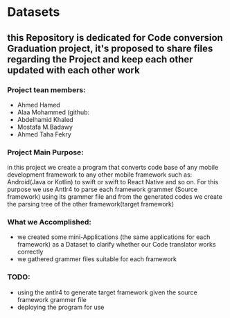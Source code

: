 # Datasets
## this Repository is dedicated for Code conversion Graduation project, it's proposed to share files regarding the Project and keep each other updated with each other work
### Project tean members:
- Ahmed Hamed
- Alaa Mohammed (github:
- Abdelhamid Khaled
- Mostafa M.Badawy
- Ahmed Taha Fekry
### **Project Main Purpose**:
in this project we create a program that converts code base of any mobile development framework to any other mobile framework such as: Android(Java or Kotlin) to swift 
or swift to React Native and so on. For this purpose we use Antlr4 to parse each framework grammer (Source framework) using its grammer file and from the generated codes we create
the parsing tree of the other framework(target framework)

### What we Accomplished:
   - we created some mini-Applications (the same applications for each framework) as a Dataset to clarify whether our Code translator works correctly
   - we gathered grammer files suitable for each framework 
### TODO:
  - using the antlr4 to generate target framework given the source framework grammer file
  - deploying the program for use
 
